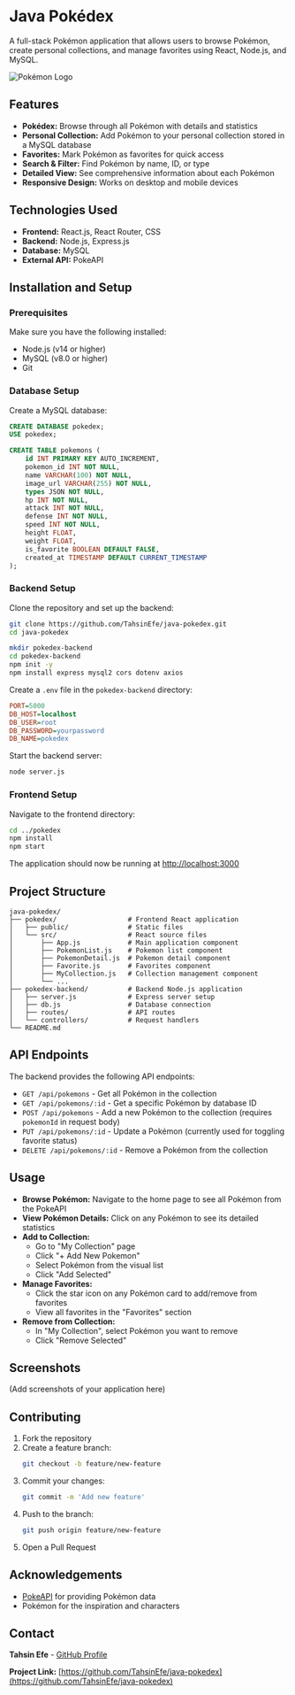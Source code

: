 # Java Pokédex

A full-stack Pokémon application that allows users to browse Pokémon, create personal collections, and manage favorites using React, Node.js, and MySQL.

![Pokémon Logo](https://upload.wikimedia.org/wikipedia/commons/9/98/International_Pok%C3%A9mon_logo.svg)

## Features
- **Pokédex:** Browse through all Pokémon with details and statistics
- **Personal Collection:** Add Pokémon to your personal collection stored in a MySQL database
- **Favorites:** Mark Pokémon as favorites for quick access
- **Search & Filter:** Find Pokémon by name, ID, or type
- **Detailed View:** See comprehensive information about each Pokémon
- **Responsive Design:** Works on desktop and mobile devices

## Technologies Used
- **Frontend:** React.js, React Router, CSS
- **Backend:** Node.js, Express.js
- **Database:** MySQL
- **External API:** PokeAPI

## Installation and Setup

### Prerequisites
Make sure you have the following installed:
- Node.js (v14 or higher)
- MySQL (v8.0 or higher)
- Git

### Database Setup
Create a MySQL database:
```sql
CREATE DATABASE pokedex;
USE pokedex;

CREATE TABLE pokemons (
    id INT PRIMARY KEY AUTO_INCREMENT,
    pokemon_id INT NOT NULL,
    name VARCHAR(100) NOT NULL,
    image_url VARCHAR(255) NOT NULL,
    types JSON NOT NULL,
    hp INT NOT NULL,
    attack INT NOT NULL,
    defense INT NOT NULL,
    speed INT NOT NULL,
    height FLOAT,
    weight FLOAT,
    is_favorite BOOLEAN DEFAULT FALSE,
    created_at TIMESTAMP DEFAULT CURRENT_TIMESTAMP
);
```

### Backend Setup
Clone the repository and set up the backend:
```sh
git clone https://github.com/TahsinEfe/java-pokedex.git
cd java-pokedex

mkdir pokedex-backend
cd pokedex-backend
npm init -y
npm install express mysql2 cors dotenv axios
```
Create a `.env` file in the `pokedex-backend` directory:
```ini
PORT=5000
DB_HOST=localhost
DB_USER=root
DB_PASSWORD=yourpassword
DB_NAME=pokedex
```
Start the backend server:
```sh
node server.js
```

### Frontend Setup
Navigate to the frontend directory:
```sh
cd ../pokedex
npm install
npm start
```
The application should now be running at [http://localhost:3000](http://localhost:3000)

## Project Structure
```
java-pokedex/
├── pokedex/                  # Frontend React application
│   ├── public/               # Static files
│   └── src/                  # React source files
│       ├── App.js            # Main application component
│       ├── PokemonList.js    # Pokemon list component
│       ├── PokemonDetail.js  # Pokemon detail component
│       ├── Favorite.js       # Favorites component
│       ├── MyCollection.js   # Collection management component
│       └── ...
├── pokedex-backend/          # Backend Node.js application
│   ├── server.js             # Express server setup
│   ├── db.js                 # Database connection
│   ├── routes/               # API routes
│   └── controllers/          # Request handlers
└── README.md
```

## API Endpoints
The backend provides the following API endpoints:

- `GET /api/pokemons` - Get all Pokémon in the collection
- `GET /api/pokemons/:id` - Get a specific Pokémon by database ID
- `POST /api/pokemons` - Add a new Pokémon to the collection (requires `pokemonId` in request body)
- `PUT /api/pokemons/:id` - Update a Pokémon (currently used for toggling favorite status)
- `DELETE /api/pokemons/:id` - Remove a Pokémon from the collection

## Usage
- **Browse Pokémon:** Navigate to the home page to see all Pokémon from the PokeAPI
- **View Pokémon Details:** Click on any Pokémon to see its detailed statistics
- **Add to Collection:**
  - Go to "My Collection" page
  - Click "+ Add New Pokemon"
  - Select Pokémon from the visual list
  - Click "Add Selected"
- **Manage Favorites:**
  - Click the star icon on any Pokémon card to add/remove from favorites
  - View all favorites in the "Favorites" section
- **Remove from Collection:**
  - In "My Collection", select Pokémon you want to remove
  - Click "Remove Selected"

## Screenshots
(Add screenshots of your application here)

## Contributing
1. Fork the repository
2. Create a feature branch:  
   ```sh
   git checkout -b feature/new-feature
   ```
3. Commit your changes:  
   ```sh
   git commit -m 'Add new feature'
   ```
4. Push to the branch:  
   ```sh
   git push origin feature/new-feature
   ```
5. Open a Pull Request

## Acknowledgements
- [PokeAPI](https://pokeapi.co/) for providing Pokémon data
- Pokémon for the inspiration and characters

## Contact
**Tahsin Efe** - [GitHub Profile](https://github.com/TahsinEfe)

**Project Link:** [https://github.com/TahsinEfe/java-pokedex](https://github.com/TahsinEfe/java-pokedex)

